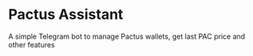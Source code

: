 # Pactus Assistant
A simple Telegram bot to manage Pactus wallets, get last PAC price and other features